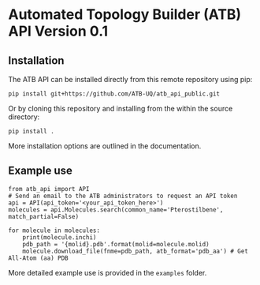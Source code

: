 # Automated Topology Builder (ATB) API Version 0.1

## Installation

The ATB API can be installed directly from this remote repository using pip:

```pip install git+https://github.com/ATB-UQ/atb_api_public.git```

Or by cloning this repository and installing from the within the source directory:

```pip install .```

More installation options are outlined in the documentation.

## Example use

```
from atb_api import API
# Send an email to the ATB administrators to request an API token
api = API(api_token='<your_api_token_here>')
molecules = api.Molecules.search(common_name='Pterostilbene', match_partial=False)

for molecule in molecules:
    print(molecule.inchi)
    pdb_path = '{molid}.pdb'.format(molid=molecule.molid)
    molecule.download_file(fnme=pdb_path, atb_format='pdb_aa') # Get All-Atom (aa) PDB
```
		
More detailed example use is provided in the `examples` folder.
